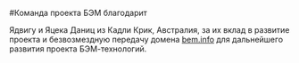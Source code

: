 #Команда проекта БЭМ благодарит 

Ядвигу и Яцека Даниц из Кадли Крик, Австралия, за их вклад в развитие проекта и 
безвозмездную передачу домена [bem.info](http://ru.bem.info) для дальнейшего развития проекта БЭМ-технологий.
